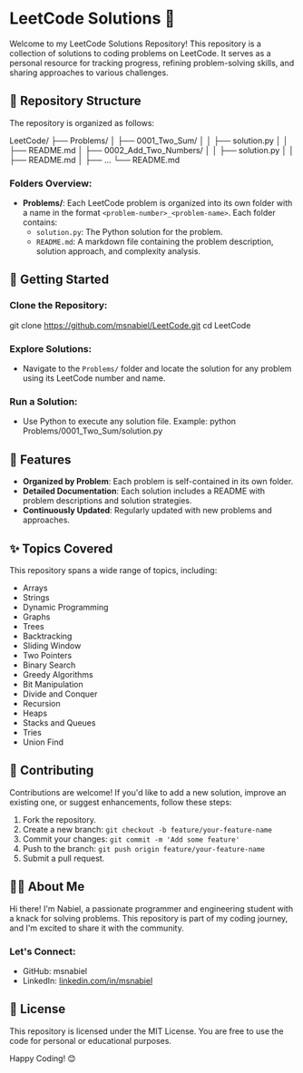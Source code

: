 # LeetCode Solutions 🌟

Welcome to my LeetCode Solutions Repository! This repository is a collection of solutions to coding problems on LeetCode. It serves as a personal resource for tracking progress, refining problem-solving skills, and sharing approaches to various challenges.

## 📂 Repository Structure

The repository is organized as follows:

LeetCode/
├── Problems/
│   ├── 0001_Two_Sum/
│   │   ├── solution.py
│   │   ├── README.md
│   ├── 0002_Add_Two_Numbers/
│   │   ├── solution.py
│   │   ├── README.md
│   ├── ...
└── README.md

### Folders Overview:
* **Problems/**: Each LeetCode problem is organized into its own folder with a name in the format `<problem-number>_<problem-name>`. Each folder contains:
  * `solution.py`: The Python solution for the problem.
  * `README.md`: A markdown file containing the problem description, solution approach, and complexity analysis.

## 🚀 Getting Started

### Clone the Repository:
git clone https://github.com/msnabiel/LeetCode.git
cd LeetCode

### Explore Solutions:
* Navigate to the `Problems/` folder and locate the solution for any problem using its LeetCode number and name.

### Run a Solution:
* Use Python to execute any solution file. Example:
python Problems/0001_Two_Sum/solution.py

## 🌟 Features

* **Organized by Problem**: Each problem is self-contained in its own folder.
* **Detailed Documentation**: Each solution includes a README with problem descriptions and solution strategies.
* **Continuously Updated**: Regularly updated with new problems and approaches.

## ✨ Topics Covered

This repository spans a wide range of topics, including:

* Arrays
* Strings
* Dynamic Programming
* Graphs
* Trees
* Backtracking
* Sliding Window
* Two Pointers
* Binary Search
* Greedy Algorithms
* Bit Manipulation
* Divide and Conquer
* Recursion
* Heaps
* Stacks and Queues
* Tries
* Union Find

## 🤝 Contributing

Contributions are welcome! If you'd like to add a new solution, improve an existing one, or suggest enhancements, follow these steps:

1. Fork the repository.
2. Create a new branch: `git checkout -b feature/your-feature-name`
3. Commit your changes: `git commit -m 'Add some feature'`
4. Push to the branch: `git push origin feature/your-feature-name`
5. Submit a pull request.

## 🧑‍💻 About Me

Hi there! I'm Nabiel, a passionate programmer and engineering student with a knack for solving problems. This repository is part of my coding journey, and I'm excited to share it with the community.

### Let's Connect:
* GitHub: msnabiel
* LinkedIn: [linkedin.com/in/msnabiel](linkedin.com/in/msnabiel)

## 📜 License

This repository is licensed under the MIT License. You are free to use the code for personal or educational purposes.

Happy Coding! 😊
